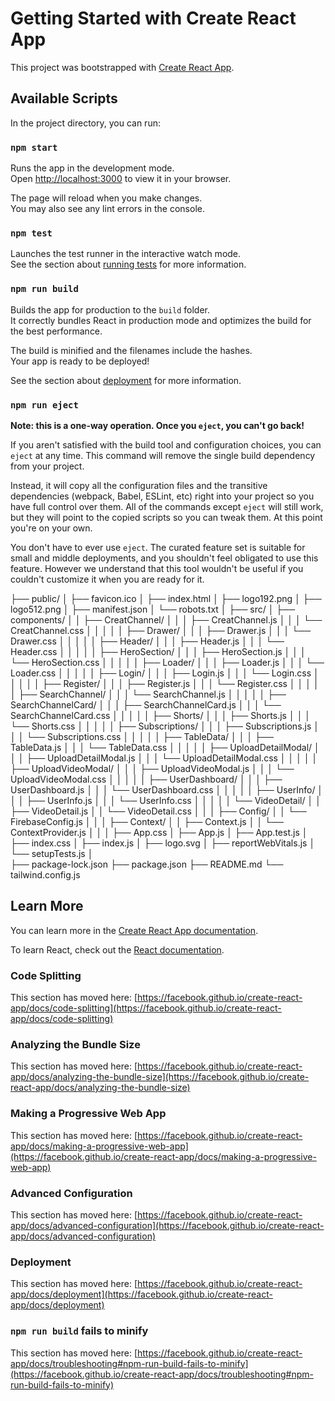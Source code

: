# Getting Started with Create React App

This project was bootstrapped with [Create React App](https://github.com/facebook/create-react-app).

## Available Scripts

In the project directory, you can run:

### `npm start`

Runs the app in the development mode.\
Open [http://localhost:3000](http://localhost:3000) to view it in your browser.

The page will reload when you make changes.\
You may also see any lint errors in the console.

### `npm test`

Launches the test runner in the interactive watch mode.\
See the section about [running tests](https://facebook.github.io/create-react-app/docs/running-tests) for more information.

### `npm run build`

Builds the app for production to the `build` folder.\
It correctly bundles React in production mode and optimizes the build for the best performance.

The build is minified and the filenames include the hashes.\
Your app is ready to be deployed!

See the section about [deployment](https://facebook.github.io/create-react-app/docs/deployment) for more information.

### `npm run eject`

**Note: this is a one-way operation. Once you `eject`, you can't go back!**

If you aren't satisfied with the build tool and configuration choices, you can `eject` at any time. This command will remove the single build dependency from your project.

Instead, it will copy all the configuration files and the transitive dependencies (webpack, Babel, ESLint, etc) right into your project so you have full control over them. All of the commands except `eject` will still work, but they will point to the copied scripts so you can tweak them. At this point you're on your own.

You don't have to ever use `eject`. The curated feature set is suitable for small and middle deployments, and you shouldn't feel obligated to use this feature. However we understand that this tool wouldn't be useful if you couldn't customize it when you are ready for it.

├── public/
│   ├── favicon.ico
│   ├── index.html
│   ├── logo192.png
│   ├── logo512.png
│   ├── manifest.json
│   └── robots.txt
│
├── src/
│   ├── components/
│   │   ├── CreatChannel/
│   │   │   ├── CreatChannel.js
│   │   │   └── CreatChannel.css
│   │   │
│   │   ├── Drawer/
│   │   │   ├── Drawer.js
│   │   │   └── Drawer.css
│   │   │
│   │   ├── Header/
│   │   │   ├── Header.js
│   │   │   └── Header.css
│   │   │
│   │   ├── HeroSection/
│   │   │   ├── HeroSection.js
│   │   │   └── HeroSection.css
│   │   │
│   │   ├── Loader/
│   │   │   ├── Loader.js
│   │   │   └── Loader.css
│   │   │
│   │   ├── Login/
│   │   │   ├── Login.js
│   │   │   └── Login.css
│   │   │
│   │   ├── Register/
│   │   │   ├── Register.js
│   │   │   └── Register.css
│   │   │
│   │   ├── SearchChannel/
│   │   │   └── SearchChannel.js
│   │   │
│   │   ├── SearchChannelCard/
│   │   │   ├── SearchChannelCard.js
│   │   │   └── SearchChannelCard.css
│   │   │
│   │   ├── Shorts/
│   │   │   ├── Shorts.js
│   │   │   └── Shorts.css
│   │   │
│   │   ├── Subscriptions/
│   │   │   ├── Subscriptions.js
│   │   │   └── Subscriptions.css
│   │   │
│   │   ├── TableData/
│   │   │   ├── TableData.js
│   │   │   └── TableData.css
│   │   │
│   │   ├── UploadDetailModal/
│   │   │   ├── UploadDetailModal.js
│   │   │   └── UploadDetailModal.css
│   │   │
│   │   ├── UploadVideoModal/
│   │   │   ├── UploadVideoModal.js
│   │   │   └── UploadVideoModal.css
│   │   │
│   │   ├── UserDashboard/
│   │   │   ├── UserDashboard.js
│   │   │   └── UserDashboard.css
│   │   │
│   │   ├── UserInfo/
│   │   │   ├── UserInfo.js
│   │   │   └── UserInfo.css
│   │   │
│   │   └── VideoDetail/
│   │       ├── VideoDetail.js
│   │       └── VideoDetail.css
│   │
│   ├── Config/
│   │   └── FirebaseConfig.js
│   │
│   ├── Context/
│   │   ├── Context.js
│   │   └── ContextProvider.js
│   │
│   ├── App.css
│   ├── App.js
│   ├── App.test.js
│   ├── index.css
│   ├── index.js
│   ├── logo.svg
│   ├── reportWebVitals.js
│   └── setupTests.js
│      
├── package-lock.json
├── package.json
├── README.md
└── tailwind.config.js

## Learn More

You can learn more in the [Create React App documentation](https://facebook.github.io/create-react-app/docs/getting-started).

To learn React, check out the [React documentation](https://reactjs.org/).

### Code Splitting

This section has moved here: [https://facebook.github.io/create-react-app/docs/code-splitting](https://facebook.github.io/create-react-app/docs/code-splitting)

### Analyzing the Bundle Size

This section has moved here: [https://facebook.github.io/create-react-app/docs/analyzing-the-bundle-size](https://facebook.github.io/create-react-app/docs/analyzing-the-bundle-size)

### Making a Progressive Web App

This section has moved here: [https://facebook.github.io/create-react-app/docs/making-a-progressive-web-app](https://facebook.github.io/create-react-app/docs/making-a-progressive-web-app)

### Advanced Configuration

This section has moved here: [https://facebook.github.io/create-react-app/docs/advanced-configuration](https://facebook.github.io/create-react-app/docs/advanced-configuration)

### Deployment

This section has moved here: [https://facebook.github.io/create-react-app/docs/deployment](https://facebook.github.io/create-react-app/docs/deployment)

### `npm run build` fails to minify

This section has moved here: [https://facebook.github.io/create-react-app/docs/troubleshooting#npm-run-build-fails-to-minify](https://facebook.github.io/create-react-app/docs/troubleshooting#npm-run-build-fails-to-minify)
